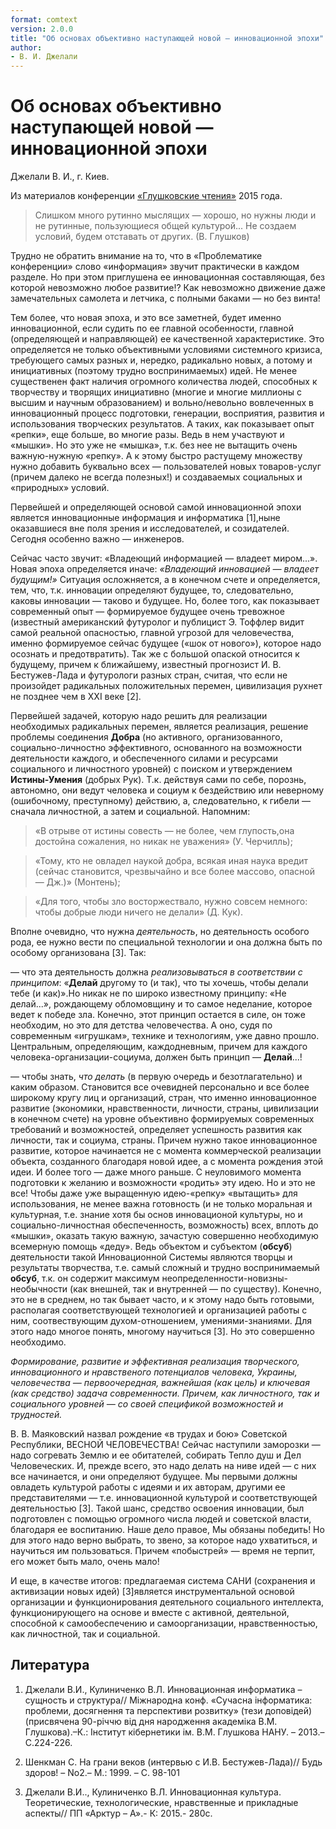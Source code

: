 ```yaml
---
format: comtext
version: 2.0.0
title: "Об основах объективно наступающей новой — инновационной эпохи"
author:
- В. И. Джелали
---
```


# Об основах объективно наступающей новой — инновационной эпохи

Джелали В. И., г. Киев.

Из материалов конференции [«Глушковские чтения»](index.md) 2015 года.

> Слишком много рутинно мыслящих — хорошо, но нужны люди и не рутинные, пользующиеся общей культурой... Не создаем условий, будем отставать от других. (В. Глушков)

Трудно не обратить внимание на то, что в «Проблематике конференции» слово «информация» звучит практически в каждом разделе. Но при этом приглушена ее инновационная составляющая, без которой невозможно любое развитие!? Как невозможно движение даже замечательных самолета и летчика, с полными баками — но без винта!

Тем более, что новая эпоха, и это все заметней, будет именно инновационной, если судить по ее главной особенности, главной (определяющей и направляющей) ее качественной характеристике. Это определяется не только объективными условиями системного кризиса, требующего самых разных и, нередко, радикально новых, а потому и инициативных (поэтому трудно воспринимаемых) идей. Не менее существенен факт наличия огромного количества людей, способных к творчеству и творящих инициативно (многие и многие миллионы с высшим и научным образованием) и вольно/невольно вовлеченных в инновационный процесс подготовки, генерации, восприятия, развития и использования творческих результатов. А таких, как показывает опыт «репки», еще больше, во многие разы. Ведь в нем участвуют и «мышки». Но это уже не «мышка», т.к. без нее не вытащить очень важную-нужную «репку». А к этому быстро растущему множеству нужно добавить буквально всех — пользователей новых товаров-услуг (причем далеко не всегда полезных!) и создаваемых социальных и «природных» условий.

Первейшей и определяющей основой самой инновационной эпохи является инновационные информация и информатика [1],ныне оказавшиеся вне поля зрения и исследователей, и созидателей. Сегодня особенно важно — инженеров.

Сейчас часто звучит: «Владеющий информацией — владеет миром...». Новая эпоха определяется иначе: *«Владеющий инновацией — владеет будущим!»* Ситуация осложняется, а в конечном счете и определяется, тем, что, т.к. инновации определяют будущее, то, следовательно, каковы инновации — таково и будущее. Но, более того, как показывает современный опыт — формируемое будущее очень тревожное (известный американский футуролог и публицист Э. Тоффлер видит самой реальной опасностью, главной угрозой для человечества, именно формируемое сейчас будущее («шок от нового»), которое надо осознать и предотвратить). Так же с большой опаской относится к будущему, причем к ближайшему, известный прогнозист И. В. Бестужев-Лада и футурологи разных стран, считая, что если не произойдет радикальных положительных перемен, цивилизация рухнет не позднее чем в XXI веке [2].

Первейшей задачей, которую надо решить для реализации необходимых радикальных перемен, является реализация, решение проблемы соединения **Добра** (но активного, организованного, социально-личностно эффективного, основанного на возможности деятельности каждого, и обеспеченного силами и ресурсами социального и личностного уровней) с поиском и утверждением **Истины-Умения** (добрых Рук). Т.к. действуя сами по себе, порознь, автономно, они ведут человека и социум к бездействию или неверному (ошибочному, преступному) действию, а, следовательно, к гибели — сначала личностной, а затем и социальной. Напомним: 

> «В отрыве от истины совесть — не более, чем глупость,она достойна сожаления, но никак не уважения» (У. Черчилль);

> «Тому, кто не овладел наукой добра, всякая иная наука вредит (сейчас становится, чрезвычайно и все более массово, опасной — Дж.)» (Монтень);

> «Для того, чтобы зло восторжествало, нужно совсем немного: чтобы добрые люди ничего не делали» (Д. Кук).

Вполне очевидно, что нужна *деятельность*, но деятельность особого рода, ее нужно вести по специальной технологии и она должна быть по особому организована [3]. Так:

— что эта деятельность должна *реализовываться в соответствии с принципом*: «**Делай** другому то (и так), что ты хочешь, чтобы делали тебе (и как)».Но никак не по широко известному принципу: «Не делай...», рождающему обломовщину и то самое неделание, которое ведет к победе зла. Конечно, этот принцип остается в силе, он тоже необходим, но это для детства человечества. А оно, судя по современным «игрушкам», технике и технологиям, уже давно прошло. Центральным, определяющим, каждодневным, причем для каждого человека-организации-социума, должен быть принцип — **Делай**...!

— чтобы знать, *что делать* (в первую очередь и безотлагательно) и каким образом. Становится все очевидней персонально и все более широкому кругу лиц и организаций, стран, что именно инновационное развитие (экономики, нравственности, личности, страны, цивилизации в конечном счете) на уровне объективно формируемых современных требований и возможностей, определяет успешность развития как личности, так и социума, страны. Причем нужно такое инновационное развитие, которое начинается не с момента коммерческой реализации объекта, созданного благодаря новой идее, а с момента рождения этой идеи. И более того — даже много раньше. С неуловимого момента подготовки к желанию и возможности «родить» эту идею. Но и это не все! Чтобы даже уже выращенную идею-«репку» «вытащить» для использования, не менее важна готовность (и не только моральная и культурная, т.е. знание хотя бы основ инновационой культуры, но и социально-личностная обеспеченность, возможность) всех, вплоть до «мышки», оказать такую важную, зачастую совершенно необходимую всемерную помощь «деду». Ведь объектом и субъектом (**обсуб**) деятельности такой Инновационной Системы являются творцы и результаты творчества, т.е. самый сложный и трудно воспринимаемый **обсуб**, т.к. он содержит максимум неопределенности-новизны-необычности (как внешней, так и внутренней — по существу). Конечно, это не в среднем, но так бывает часто, и к этому надо быть готовыми, располагая соответствующей технологией и организацией работы с ним, соотвествующим духом-отношением, умениями-знаниями. Для этого надо многое понять, многому научиться [3]. Но это совершенно необходимо.

*Формирование, развитие и эффективная реализация творческого, инновационного и нравственого потенциалов человека, Украины, человечества — первоочередная, важнейшая (как цель) и ключевая (как средство) задача современности. Причем, как личностного, так и социального уровней — со своей спецификой возможностей и трудностей.*

В. В. Маяковский назвал рождение «в трудах и бою» Советской Республики, ВЕСНОЙ ЧЕЛОВЕЧЕСТВА! Сейчас наступили заморозки — надо согревать Землю и ее обитателей, собирать Тепло душ и Дел Человеческих. И, прежде всего, это надо делать на ниве идей — с них все начинается, и они определяют будущее. Мы первыми должны овладеть культурой работы с идеями и их авторам, другими ее представителями — т.е. инновационной культурой и соответствующей деятельностью [3]. Такой шанс, средство освоения инновации, был подготовлен с помощью огромного числа людей и советской власти, благодаря ее воспитанию. Наше дело правое, Мы обязаны победить! Но для этого надо верно выбрать, то звено, за которое надо ухватиться, и научиться им пользоваться. Причем «побыстрей» — время не терпит, его может быть мало, очень мало!

И еще, в качестве итогов: предлагаемая система САНИ (сохранения и активизации новых идей) [3]является инструментальной основой организации и функционирования деятельного социального интеллекта, функционирующего на основе и вместе с активной, деятельной, способной к самообеспечению и самоорганизации, нравственностью, как личностной, так и социальной.

## Литература

1. Джелали В.И., Кулиниченко В.Л. Инновационная информатика – сущность и структура// Мiжнародна конф. «Сучасна інформатика: проблеми, досягнення та перспективи розвитку» (тези доповідей) (присвячена 90-річчю від дня народження академіка В.М. Глушкова).–К.: Інститут кібернетики ім. В.М. Глушкова НАНУ. – 2013.– С.224-226.

2. Шенкман С. На грани веков (интервью с И.В. Бестужев-Лада)// Будь здоров! – No2.– М.: 1999. – С. 98-101

3. Джелали В.И.., Кулиниченко В.Л. Инновационная культура. Теоретические, технологические, нравственные и прикладные аспекты// ПП «Арктур – А».- К: 2015.- 280с.

